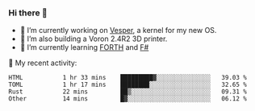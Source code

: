 ### Hi there 👋

<!--
**berkus/berkus** is a ✨ _special_ ✨ repository because its `README.md` (this file) appears on your GitHub profile.

Here are some ideas to get you started:

- 🔭 I’m currently working on ...
- 🌱 I’m currently learning ...
- 👯 I’m looking to collaborate on ...
- 🤔 I’m looking for help with ...
- 💬 Ask me about ...
- 📫 How to reach me: ...
- 😄 Pronouns: ...
- ⚡ Fun fact: ...
-->

- 🔭 I’m currently working on [Vesper](https://github.com/metta-systems/vesper), a kernel for my new OS.
- 🔭 I’m also building a Voron 2.4R2 3D printer.
- 🌱 I’m currently learning [FORTH](http://forth.com/starting-forth/) and [F#](https://fsharpforfunandprofit.com/)

💼 My recent activity:

<!--START_SECTION:waka-->

```text
HTML           1 hr 33 mins    █████████▓░░░░░░░░░░░░░░░   39.03 %
TOML           1 hr 17 mins    ████████░░░░░░░░░░░░░░░░░   32.65 %
Rust           22 mins         ██▒░░░░░░░░░░░░░░░░░░░░░░   09.31 %
Other          14 mins         █▓░░░░░░░░░░░░░░░░░░░░░░░   06.12 %
```

<!--END_SECTION:waka-->

